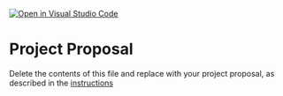 [![Open in Visual Studio Code](https://classroom.github.com/assets/open-in-vscode-c66648af7eb3fe8bc4f294546bfd86ef473780cde1dea487d3c4ff354943c9ae.svg)](https://classroom.github.com/online_ide?assignment_repo_id=8404945&assignment_repo_type=AssignmentRepo)
# Project Proposal
Delete the contents of this file and replace with your project proposal, as described in the [instructions](./instructions.md)